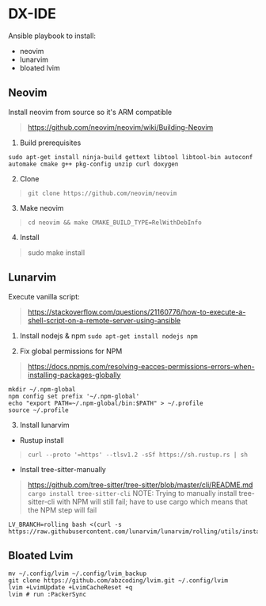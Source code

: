 # DX-IDE
Ansible playbook to install:
- neovim
- lunarvim
- bloated lvim


## Neovim
Install neovim from source so it's ARM compatible
> https://github.com/neovim/neovim/wiki/Building-Neovim

1. Build prerequisites
```
sudo apt-get install ninja-build gettext libtool libtool-bin autoconf automake cmake g++ pkg-config unzip curl doxygen
```

2. Clone
> `git clone https://github.com/neovim/neovim`

3. Make neovim
> `cd neovim && make CMAKE_BUILD_TYPE=RelWithDebInfo`

4. Install
> sudo make install

## Lunarvim
Execute vanilla script:
> https://stackoverflow.com/questions/21160776/how-to-execute-a-shell-script-on-a-remote-server-using-ansible


1. Install nodejs & npm
`sudo apt-get install nodejs npm`

2. Fix global permissions for NPM
> https://docs.npmjs.com/resolving-eacces-permissions-errors-when-installing-packages-globally


```
mkdir ~/.npm-global
npm config set prefix '~/.npm-global'
echo "export PATH=~/.npm-global/bin:$PATH" > ~/.profile
source ~/.profile
```

3. Install lunarvim
- Rustup install
> `curl --proto '=https' --tlsv1.2 -sSf https://sh.rustup.rs | sh`

- Install tree-sitter-manually
> https://github.com/tree-sitter/tree-sitter/blob/master/cli/README.md
> `cargo install tree-sitter-cli`
> NOTE: Trying to manually install tree-sitter-cli with NPM will still fail; have to use cargo which means that the NPM step will fail

```
LV_BRANCH=rolling bash <(curl -s https://raw.githubusercontent.com/lunarvim/lunarvim/rolling/utils/installer/install.sh)
```

## Bloated Lvim
```
mv ~/.config/lvim ~/.config/lvim_backup
git clone https://github.com/abzcoding/lvim.git ~/.config/lvim
lvim +LvimUpdate +LvimCacheReset +q
lvim # run :PackerSync
```
